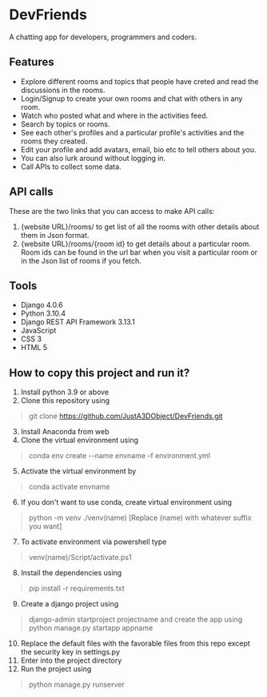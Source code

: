 # DevFriends

A chatting app for developers, programmers and coders.

## Features

- Explore different rooms and topics that people have creted and read the discussions in the rooms.
- Login/Signup to create your own rooms and chat with others in any room.
- Watch who posted what and where in the activities feed.
- Search by topics or rooms.
- See each other's profiles and a particular profile's activities and the rooms they created.
- Edit your profile and add avatars, email, bio etc to tell others about you.
- You can also lurk around without logging in.
- Call APIs to collect some data.

## API calls

These are the two links that you can access to make API calls:

1. {website URL}/rooms/ to get list of all the rooms with other details about them in Json format.
2. {website URL}/rooms/{room id} to get details about a particular room. Room ids can be found in the url bar when you visit a particular room or in the Json list of rooms if you fetch.

## Tools

- Django 4.0.6
- Python 3.10.4
- Django REST API Framework 3.13.1
- JavaScript
- CSS 3
- HTML 5

## How to copy this project and run it?

1. Install python 3.9 or above
2. Clone this repository using 
>git clone https://github.com/JustA3DObject/DevFriends.git
3. Install Anaconda from web
4. Clone the virtual environment using 
>conda env create --name envname -f environment.yml
5. Activate the virtual environment by 
>conda activate envname
6. If you don't want to use conda, create virtual environment using
>python -m venv ./venv(name) 
[Replace (name) with whatever suffix you want]
7. To activate environment via powershell type
>venv(name)/Script/activate.ps1
8. Install the dependencies using
>pip install -r requirements.txt
9. Create a django project using
>django-admin startproject projectname
and create the app using
>python manage.py startapp appname
10. Replace the default files with the favorable files from this repo except the security key in settings.py
11. Enter into the project directory
12. Run the project using
>python manage.py runserver
